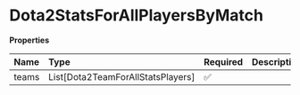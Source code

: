 # Dota2StatsForAllPlayersByMatch

**Properties**

| Name  | Type                              | Required | Description |
| :---- | :-------------------------------- | :------- | :---------- |
| teams | List[Dota2TeamForAllStatsPlayers] | ✅       |             |
